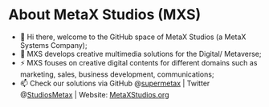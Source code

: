# About MetaX Studios (MXS)
- 👋 Hi there, welcome to the GitHub space of MetaX Studios (a MetaX Systems Company);
- 🌱 MXS develops creative multimedia solutions for the Digital/ Metaverse;
- ⚡ MXS fouses on creative digital contents for different domains such as marketing, sales, business development, communications;
- 📫 Check our solutions via GitHub @[supermetax](https://github.com/supermetax) | Twitter @[StudiosMetax](https://twitter.com/StudiosMetaX) | Website: [MetaXStudios.org](https://www.metaxstudios.org/)
